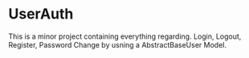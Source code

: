 # UserAuth
This is a minor project containing everything regarding. Login, Logout, Register, Password Change by usning a AbstractBaseUser Model.
